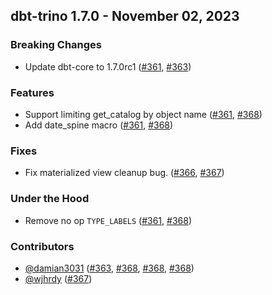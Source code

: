 ## dbt-trino 1.7.0 - November 02, 2023
### Breaking Changes
- Update dbt-core to 1.7.0rc1 ([#361](https://github.com/starburstdata/dbt-trino/issues/361), [#363](https://github.com/starburstdata/dbt-trino/pull/363))
### Features
- Support limiting get_catalog by object name ([#361](https://github.com/starburstdata/dbt-trino/issues/361), [#368](https://github.com/starburstdata/dbt-trino/pull/368))
- Add date_spine macro ([#361](https://github.com/starburstdata/dbt-trino/issues/361), [#368](https://github.com/starburstdata/dbt-trino/pull/368))
### Fixes
- Fix materialized view cleanup bug. ([#366](https://github.com/starburstdata/dbt-trino/issues/366), [#367](https://github.com/starburstdata/dbt-trino/pull/367))
### Under the Hood
- Remove no op `TYPE_LABELS` ([#361](https://github.com/starburstdata/dbt-trino/issues/361), [#368](https://github.com/starburstdata/dbt-trino/pull/368))

### Contributors
- [@damian3031](https://github.com/damian3031) ([#363](https://github.com/starburstdata/dbt-trino/pull/363), [#368](https://github.com/starburstdata/dbt-trino/pull/368), [#368](https://github.com/starburstdata/dbt-trino/pull/368), [#368](https://github.com/starburstdata/dbt-trino/pull/368))
- [@wjhrdy](https://github.com/wjhrdy) ([#367](https://github.com/starburstdata/dbt-trino/pull/367))
